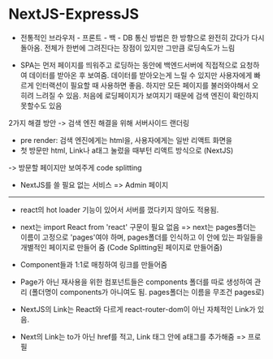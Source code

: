 # NextJS-ExpressJS

- 전통적인 브라우저 - 프론트 - 백 - DB 통신 방법은 한 방향으로 완전히 갔다가 다시 돌아옴. 전체가 한번에 그려진다는 장점이 있지만 그만큼 로딩속도가 느림


- SPA는 먼저 페이지를 띄워주고 로딩하는 동안에 백엔드서버에 직접적으로 요청하여 데이터를 받아온 후 보여줌. 데이터를 받아오는게 느릴 수 있지만 사용자에게 빠르게 인터랙션이 필요할 때 사용하면 좋음. 하지만 모든 페이지를 불러와야해서 오히려 느려질 수 있음. 처음에 로딩페이지가 보여지기 때문에 검색 엔진이 확인하지 못할수도 있음

2가지 해결 방안
-> 검색 엔진 해결을 위해 서버사이드 랜더링 
  - pre render: 검색 엔진에게는 html을, 사용자에게는 일반 리액트 화면을
  - 첫 방문만 html, Link나 a태그 눌렀을 때부턴 리액트 방식으로 (NextJS)

-> 방문할 페이지만 보여주게 code splitting

* NextJS를 쓸 필요 없는 서비스 => Admin 페이지


-----------------------------------------------------
- react의 hot loader 기능이 있어서 서버를 껐다키지 않아도 적용됨.
- next는 import React from 'react' 구문이 필요 없음
=> next는 pages폴더는 이름이 고정으로 'pages'여야 하며, pages폴더를 인식하고 이 안에 있는 파일들을 개별적인 페이지로 만들어 줌 (Code Splitting된 페이지로 만들어줌)
- Component들과 1:1로 매칭하여 링크를 만들어줌

- Page가 아닌 재사용을 위한 컴포넌트들은 components 폴더를 따로 생성하여 관리 (폴더명이 components가 아니여도 됨. pages폴더는 이름을 무조건 pages로)

- NextJS의 Link는 React와 다르게 react-router-dom이 아닌 자체적인 Link가 있음.
- Next의 Link는 to가 아닌 href를 적고, Link 태그 안에 a태그를 추가해줌
=> <Link href="/profile"><a>프로필</a></Link>